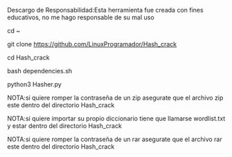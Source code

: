 
Descargo de Responsabilidad:Esta herramienta fue creada con fines educativos, no me hago responsable de su mal uso

cd ~

git clone https://github.com/LinuxProgramador/Hash_crack

cd Hash_crack

bash dependencies.sh

python3 Hasher.py


NOTA:si quiere romper la contraseña de un zip asegurate que el archivo zip este dentro del directorio Hash_crack

NOTA:si quiere importar su propio diccionario tiene que llamarse wordlist.txt y estar dentro del directorio Hash_crack

NOTA:si quiere romper la contraseña de un rar asegurate que el archivo rar este dentro del directorio Hash_crack
